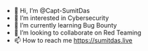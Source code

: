 - 👋 Hi, I’m @Capt-SumitDas
- 👀 I’m interested in Cybersecurity
- 🌱 I’m currently learning Bug Bounty
- 💞️ I’m looking to collaborate on Red Teaming
- 📫 How to reach me https://sumitdas.live

<!---
Capt-SumitDas/Capt-SumitDas is a ✨ special ✨ repository because its `README.md` (this file) appears on your GitHub profile.
You can click the Preview link to take a look at your changes.
--->
